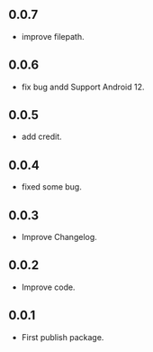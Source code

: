 ## 0.0.7
* improve filepath.
## 0.0.6
* fix bug andd Support Android 12.
## 0.0.5
* add credit.
## 0.0.4
* fixed some bug.
## 0.0.3
* Improve Changelog.
## 0.0.2
* Improve code.
## 0.0.1
* First publish package.

